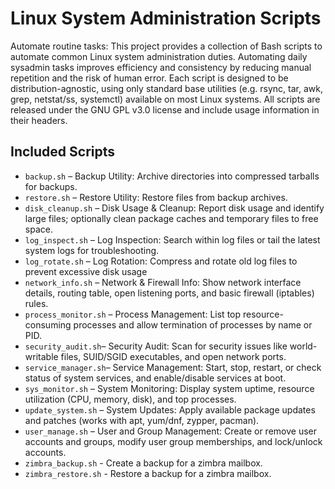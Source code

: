 # Linux System Administration Scripts

Automate routine tasks: This project provides a collection of Bash scripts to automate common Linux system administration duties. Automating daily sysadmin tasks improves efficiency and consistency by reducing manual repetition and the risk of human error. Each script is designed to be distribution-agnostic, using only standard base utilities (e.g. rsync, tar, awk, grep, netstat/ss, systemctl) available on most Linux systems. All scripts are released under the GNU GPL v3.0 license and include usage information in their headers.

## Included Scripts

- `backup.sh` – Backup Utility: Archive directories into compressed tarballs for backups.
- `restore.sh` – Restore Utility: Restore files from backup archives.
- `disk_cleanup.sh` – Disk Usage & Cleanup: Report disk usage and identify large files; optionally clean package caches and temporary files to free space.
- `log_inspect.sh` – Log Inspection: Search within log files or tail the latest system logs for troubleshooting.
- `log_rotate.sh` – Log Rotation: Compress and rotate old log files to prevent excessive disk usage
- `network_info.sh` – Network & Firewall Info: Show network interface details, routing table, open listening ports, and basic firewall (iptables) rules.
- `process_monitor.sh` – Process Management: List top resource-consuming processes and allow termination of processes by name or PID.
- `security_audit.sh`– Security Audit: Scan for security issues like world-writable files, SUID/SGID executables, and open network ports.
- `service_manager.sh`– Service Management: Start, stop, restart, or check status of system services, and enable/disable services at boot.
- `sys_monitor.sh` – System Monitoring: Display system uptime, resource utilization (CPU, memory, disk), and top processes.
- `update_system.sh` – System Updates: Apply available package updates and patches (works with apt, yum/dnf, zypper, pacman).
- `user_manage.sh`  – User and Group Management: Create or remove user accounts and groups, modify user group memberships, and lock/unlock accounts.
- `zimbra_backup.sh`  - Create a backup for a zimbra mailbox.
- `zimbra_restore.sh`  - Restore a backup for a zimbra mailbox.
